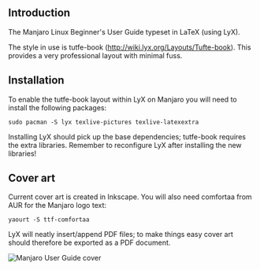 ## Introduction

The Manjaro Linux Beginner's User Guide typeset in LaTeX (using LyX).

The style in use is tutfe-book (http://wiki.lyx.org/Layouts/Tufte-book). This provides a very professional layout with minimal fuss.

## Installation

To enable the tutfe-book layout within LyX on Manjaro you will need to install the following packages:

    sudo pacman -S lyx texlive-pictures texlive-latexextra

Installing LyX should pick up the base dependencies; tutfe-book requires the extra libraries. Remember to reconfigure LyX after installing the new libraries!

## Cover art

Current cover art is created in Inkscape. You will also need comfortaa from AUR for the Manjaro logo text:

    yaourt -S ttf-comfortaa

LyX will neatly insert/append PDF files; to make things easy cover art should therefore be exported as a PDF document.

![Manjaro User Guide cover](https://raw.githubusercontent.com/manjaro/manjaro-user-guide/master/cover.png)
